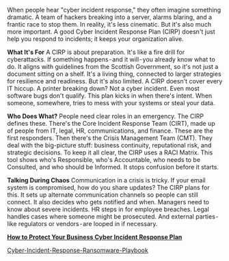 When people hear "cyber incident response," they often imagine something dramatic. A team of hackers breaking into a server, alarms blaring, and a frantic race to stop them. In reality, it's less cinematic. But it's also much more important. A good Cyber Incident Response Plan (CIRP) doesn't just help you respond to incidents; it keeps your organization alive.

**What It's For**
A CIRP is about preparation. It's like a fire drill for cyberattacks. If something happens - and it will - you already know what to do. It aligns with guidelines from the Scottish Government, so it's not just a document sitting on a shelf. It's a living thing, connected to larger strategies for resilience and readiness.
But it's also limited. A CIRP doesn't cover every IT hiccup. A printer breaking down? Not a cyber incident. Even most software bugs don't qualify. This plan kicks in when there's intent. When someone, somewhere, tries to mess with your systems or steal your data.

**Who Does What?**
People need clear roles in an emergency. The CIRP defines these. There's the Core Incident Response Team (CIRT), made up of people from IT, legal, HR, communications, and finance. These are the first responders. Then there's the Crisis Management Team (CMT). They deal with the big-picture stuff: business continuity, reputational risk, and strategic decisions.
To keep it all clear, the CIRP uses a RACI Matrix. This tool shows who's Responsible, who's Accountable, who needs to be Consulted, and who should be Informed. It stops confusion before it starts.

**Talking During Chaos**
Communication in a crisis is tricky. If your email system is compromised, how do you share updates? The CIRP plans for this. It sets up alternate communication channels so people can still connect.
It also decides who gets notified and when. Managers need to know about severe incidents. HR steps in for employee breaches. Legal handles cases where someone might be prosecuted. And external parties - like regulators or vendors - are looped in if necessary.

[**How to Protect Your Business Cyber Incident Response Plan**](https://medium.com/@tahirbalarabe2/how-to-protect-your-business-cyber-incident-response-plan-c55392e73d91)



[Cyber-Incident-Response-Ransomware-Playbook](https://github.com/balarabetahir/Cyber-Incident-Response-Ransomware-Playbook)
